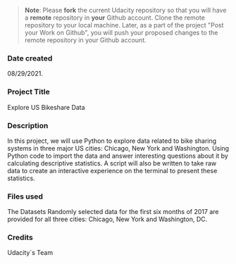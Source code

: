 >**Note**: Please **fork** the current Udacity repository so that you will have a **remote** repository in **your** Github account. Clone the remote repository to your local machine. Later, as a part of the project "Post your Work on Github", you will push your proposed changes to the remote repository in your Github account.

### Date created
08/29/2021.

### Project Title
Explore US Bikeshare Data

### Description
In this project, we will use Python to explore data related to bike sharing systems in three major US cities: Chicago, New York and Washington. Using Python code to import the data and answer interesting questions about it by calculating descriptive statistics. A script will also be written to take raw data to create an interactive experience on the terminal to present these statistics.

### Files used
The Datasets
Randomly selected data for the first six months of 2017 are provided for all three cities: Chicago, New York and Washington, DC.

### Credits
Udacity´s Team 

